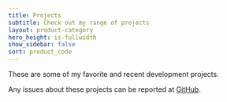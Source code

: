 ```yaml
---
title: Projects
subtitle: Check out my range of projects
layout: product-category
hero_height: is-fullwidth
show_sidebar: false
sort: product_code
---
```


These are some of my favorite and recent development projects.

Any issues about these projects can be reported at [GitHub](https://github.com/josefprinz/josefprinz.github.io/issues).

